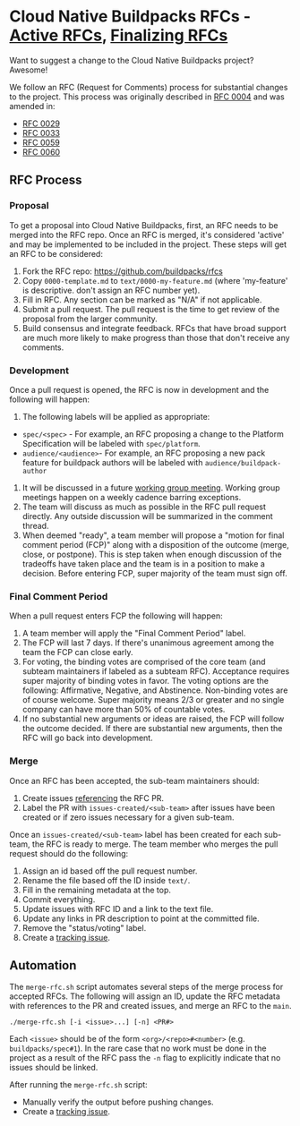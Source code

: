 # Cloud Native Buildpacks RFCs - [Active RFCs](https://github.com/buildpacks/rfcs/pulls?q=is%3Apr+is%3Aopen+archived%3Afalse+-label%3Ahold+draft%3Afalse), [Finalizing RFCs](https://github.com/buildpacks/rfcs/pulls?q=is%3Apr+is%3Aopen+archived%3Afalse+label%3A%22Final+Comment+Period%22+draft%3Afalse+)

Want to suggest a change to the Cloud Native Buildpacks project? Awesome!

We follow an RFC (Request for Comments) process for substantial changes to the project.
This process was originally described in [RFC 0004](./text/0004-rfc-process.md) and was amended in:
* [RFC 0029](./text/0029-template-changes.md)
* [RFC 0033](./text/0033-add-author.md)
* [RFC 0059](./text/0059-label-rfcs.md)
* [RFC 0060](./text/0060-create-repo-issues.md)

## RFC Process

### Proposal
To get a proposal into Cloud Native Buildpacks, first, an RFC needs to be merged into the RFC repo. Once an RFC is merged, it's considered 'active' and may be implemented to be included in the project. These steps will get an RFC to be considered:

1. Fork the RFC repo: <https://github.com/buildpacks/rfcs>
1. Copy `0000-template.md` to `text/0000-my-feature.md` (where 'my-feature' is descriptive. don't assign an RFC number yet).
1. Fill in RFC. Any section can be marked as "N/A" if not applicable.
1. Submit a pull request. The pull request is the time to get review of the proposal from the larger community.
1. Build consensus and integrate feedback. RFCs that have broad support are much more likely to make progress than those that don't receive any comments.

### Development
Once a pull request is opened, the RFC is now in development and the following will happen:

1. The following labels will be applied as appropriate:
 * `spec/<spec>` - For example, an RFC proposing a change to the Platform Specification will be labeled with `spec/platform`.
 * `audience/<audience>`- For example, an RFC proposing a new pack feature for buildpack authors will be labeled with `audience/buildpack-author`
1. It will be discussed in a future [working group meeting](https://github.com/buildpacks/community#working-group). Working group meetings happen on a weekly cadence barring exceptions.
1. The team will discuss as much as possible in the RFC pull request directly. Any outside discussion will be summarized in the comment thread.
1. When deemed "ready", a team member will propose a "motion for final comment period (FCP)" along with a disposition of the outcome (merge, close, or postpone). This is step taken when enough discussion of the tradeoffs have taken place and the team is in a position to make a decision. Before entering FCP, super majority of the team must sign off.

### Final Comment Period
When a pull request enters FCP the following will happen:
1. A team member will apply the "Final Comment Period" label.
1. The FCP will last 7 days. If there's unanimous agreement among the team the FCP can close early.
1. For voting, the binding votes are comprised of the core team (and subteam maintainers if labeled as a subteam RFC). Acceptance requires super majority of binding votes in favor. The voting options are the following: Affirmative, Negative, and Abstinence. Non-binding votes are of course welcome. Super majority means 2/3 or greater and no single company can have more than 50% of countable votes.
1. If no substantial new arguments or ideas are raised, the FCP will follow the outcome decided. If there are substantial new arguments, then the RFC will go back into development.

### Merge
Once an RFC has been accepted, the sub-team maintainers should:
1. Create issues [referencing](https://docs.github.com/en/github/writing-on-github/autolinked-references-and-urls#issues-and-pull-requests) the RFC PR.
1. Label the PR with `issues-created/<sub-team>` after issues have been created or if zero issues necessary for a given sub-team.

Once an `issues-created/<sub-team>` label has been created for each sub-team, the RFC is ready to merge. The team member who merges the pull request should do the following:

1. Assign an id based off the pull request number.
2. Rename the file based off the ID inside `text/`.
3. Fill in the remaining metadata at the top.
4. Commit everything.
5. Update issues with RFC ID and a link to the text file.
6. Update any links in PR description to point at the committed file.
7. Remove the "status/voting" label.
8. Create a [tracking issue](https://github.com/buildpacks/rfcs/issues/new?assignees=&labels=type%2Ftracking&template=tracking.md&title=%5BRFC+%23%3CINSERT+RFC+NUMBER+-+e.g.%2C+0099%3E%5D+-+%3CINSERT+RFC+TITLE%3E).

## Automation

The `merge-rfc.sh` script automates several steps of the merge process for accepted RFCs. The following will assign an ID, update the RFC metadata with references to the PR and created issues, and merge an RFC to the `main`.
```
./merge-rfc.sh [-i <issue>...] [-n] <PR#>
```
Each `<issue>` should be of the form `<org>/<repo>#<number>` (e.g. `buildpacks/spec#1`). In the rare case that no work must be done in the project as a result of the RFC pass the `-n` flag to explicitly indicate that no issues should be linked.

After running the `merge-rfc.sh` script:
* Manually verify the output before pushing changes.
* Create a [tracking issue](https://github.com/buildpacks/rfcs/issues/new?assignees=&labels=type%2Ftracking&template=tracking.md&title=%5BRFC+%23%3CINSERT+RFC+NUMBER+-+e.g.%2C+0099%3E%5D+-+%3CINSERT+RFC+TITLE%3E).
